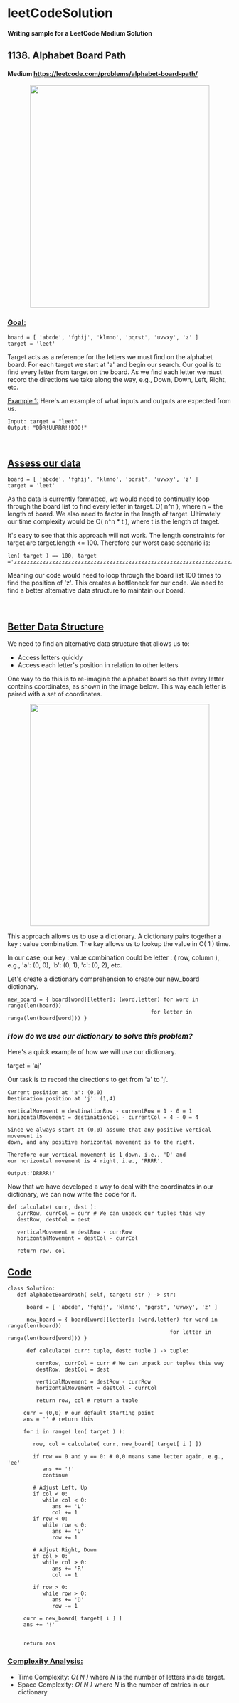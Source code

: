 # leetCodeSolution
#### Writing sample for a LeetCode Medium Solution 

## 1138. Alphabet Board Path
#### Medium https://leetcode.com/problems/alphabet-board-path/

<p align="center">
<img width="403" height="500" src="images/azboard.png">
</p>

### <ins>Goal:</ins> 

```
board = [ 'abcde', 'fghij', 'klmno', 'pqrst', 'uvwxy', 'z' ]
target = 'leet'
```
Target acts as a reference for the letters we must find on the alphabet board. For each target we start at 'a' and begin our search. Our goal is to find every letter from target on the board. 
As we find each letter we must record the directions we take along the way, 
e.g., Down, Down, Left, Right, etc.  

<ins>Example 1:</ins> 
Here's an example of what inputs and outputs are expected from us. 
```
Input: target = "leet"
Output: "DDR!UURRR!!DDD!"
```

<br> 

## <ins>Assess our data</ins>
```
board = [ 'abcde', 'fghij', 'klmno', 'pqrst', 'uvwxy', 'z' ]
target = 'leet'
```

As the data is currently formatted, we would need to continually loop through
the board list to find every letter in target. O( n^n ), where n = the length
of board. We also need to factor in the length of target. Ultimately our time
complexity would be O( n^n * t ), where t is the length of target.  

It's easy to see that this approach will not work. The length constraints for
target are target.length <= 100. Therefore our worst case scenario is: 
```
len( target ) == 100, target ='zzzzzzzzzzzzzzzzzzzzzzzzzzzzzzzzzzzzzzzzzzzzzzzzzzzzzzzzzzzzzzzzzzzzzzzzzzzzzzzzzzzzzzzzzzzzzzzzzzzz'
```
Meaning our code would need to loop through the board list 100 times to find
the position of 'z'. This creates a bottleneck for our code. We need to find a
better alternative data structure to maintain our board. 

<br>

## <ins>Better Data Structure</ins>
We need to find an alternative data structure that allows us to:
- Access letters quickly 
- Access each letter's position in relation to other letters

One way to do this is to re-imagine the alphabet board so that every letter contains coordinates, as
shown in the image below. This way each letter is paired with a set of
coordinates. 

<p align="center">
<img width="403" height="500" src="images/azboardCoords.png">
</p>

This approach allows us to use a dictionary. A dictionary pairs together a
key : value combination. The key allows us to lookup the value in O( 1 ) time. 

In our case, our key : value combination could be letter : ( row, column ),
e.g., 'a': (0, 0), 'b': (0, 1), 'c': (0, 2), etc. 

Let's create a dictionary comprehension to create our new_board dictionary. 

```
new_board = { board[word][letter]: (word,letter) for word in range(len(board))
                                             for letter in range(len(board[word])) }
```

### *How do we use our dictionary to solve this problem?*

Here's a quick example of how we will use our dictionary. 

target = 'aj'

Our task is to record the directions to get from 'a' to 'j'. 

```
Current position at 'a': (0,0) 
Destination position at 'j': (1,4) 

verticalMovement = destinationRow - currentRow = 1 - 0 = 1 
horizontalMovement = destinationCol - currentCol = 4 - 0 = 4

Since we always start at (0,0) assume that any positive vertical movement is
down, and any positive horizontal movement is to the right. 

Therefore our vertical movement is 1 down, i.e., 'D' and
our horizontal movement is 4 right, i.e., 'RRRR'.

Output:'DRRRR!'
```

Now that we have developed a way to deal with the coordinates in our
dictionary, we can now write the code for it. 

```
def calculate( curr, dest ):
   currRow, currCol = curr # We can unpack our tuples this way
   destRow, destCol = dest 

   verticalMovement = destRow - currRow
   horizontalMovement = destCol - currCol 

   return row, col 
```
## <ins>Code</ins>
```
class Solution:
   def alphabetBoardPath( self, target: str ) -> str:

      board = [ 'abcde', 'fghij', 'klmno', 'pqrst', 'uvwxy', 'z' ]

      new_board = { board[word][letter]: (word,letter) for word in range(len(board))
                                                   for letter in range(len(board[word])) }
      
      def calculate( curr: tuple, dest: tuple ) -> tuple:

         currRow, currCol = curr # We can unpack our tuples this way
         destRow, destCol = dest 

         verticalMovement = destRow - currRow
         horizontalMovement = destCol - currCol 

         return row, col # return a tuple 
     
     curr = (0,0) # our default starting point
     ans = '' # return this 

     for i in range( len( target ) ):

        row, col = calculate( curr, new_board[ target[ i ] ])

        if row == 0 and y == 0: # 0,0 means same letter again, e.g., 'ee' 
           ans += '!'
           continue
        
        # Adjust Left, Up
        if col < 0: 
           while col < 0:
              ans += 'L'
              col += 1
        if row < 0:
           while row < 0:
              ans += 'U'
              row += 1

        # Adjust Right, Down
        if col > 0:
           while col > 0:
              ans += 'R'
              col -= 1

        if row > 0:
           while row > 0:
              ans += 'D'
              row -= 1 

     curr = new_board[ target[ i ] ]
     ans += '!'
      

     return ans 
```

### <ins>Complexity Analysis:</ins> 
- Time Complexity: *O( N )* where *N* is the number of letters inside target. 
- Space Complexity: *O( N )* where *N* is the number of entries in our
  dictionary  
